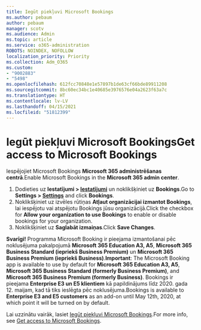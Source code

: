 ```yaml
---
title: Iegūt piekļuvi Microsoft Bookings
ms.author: pebaum
author: pebaum
manager: scotv
ms.audience: Admin
ms.topic: article
ms.service: o365-administration
ROBOTS: NOINDEX, NOFOLLOW
localization_priority: Priority
ms.collection: Adm_O365
ms.custom:
- "9002883"
- "5498"
ms.openlocfilehash: 612fcc70848e1e57897b1de63cf66bde89911208
ms.sourcegitcommit: 8bc60ec34bc1e40685e3976576e04a2623f63a7c
ms.translationtype: HT
ms.contentlocale: lv-LV
ms.lasthandoff: 04/15/2021
ms.locfileid: "51812399"
---
```

# <a name="get-access-to-microsoft-bookings"></a><span data-ttu-id="6fbb6-102">Iegūt piekļuvi Microsoft Bookings</span><span class="sxs-lookup"><span data-stu-id="6fbb6-102">Get access to Microsoft Bookings</span></span>

<span data-ttu-id="6fbb6-103">Iespējojiet Microsoft Bookings **Microsoft 365 administrēšanas centrā**.</span><span class="sxs-lookup"><span data-stu-id="6fbb6-103">Enable Microsoft Bookings in the **Microsoft 365 admin center**.</span></span>

1. <span data-ttu-id="6fbb6-104">Dodieties uz **Iestatījumi > [Iestatījumi](https://admin.microsoft.com/Adminportal/Home?source=applauncher#/Settings/Services)** un noklikšķiniet uz **Bookings**.</span><span class="sxs-lookup"><span data-stu-id="6fbb6-104">Go to **Settings > [Settings](https://admin.microsoft.com/Adminportal/Home?source=applauncher#/Settings/Services)** and click **Bookings**.</span></span>
2. <span data-ttu-id="6fbb6-105">Noklikšķiniet uz izvēles rūtiņas **Atļaut organizācijai izmantot Bookings**, lai iespējotu vai atspējotu Bookings jūsu organizācijā.</span><span class="sxs-lookup"><span data-stu-id="6fbb6-105">Click the checkbox for **Allow your organization to use Bookings** to enable or disable bookings for your organization.</span></span>
3. <span data-ttu-id="6fbb6-106">Noklikšķiniet uz **Saglabāt izmaiņas**.</span><span class="sxs-lookup"><span data-stu-id="6fbb6-106">Click **Save Changes**.</span></span>

<span data-ttu-id="6fbb6-107">**Svarīgi!** Programma Microsoft Booking ir pieejama izmantošanai pēc noklusējuma pakalpojumā **Microsoft 365 Education A3, A5**, **Microsoft 365 Business Standard (iepriekš Business Premium)** un **Microsoft 365 Business Premium (iepriekš Business)**.</span><span class="sxs-lookup"><span data-stu-id="6fbb6-107">**Important**: The Microsoft Booking app is available to use by default for **Microsoft 365 Education A3, A5**, **Microsoft 365 Business Standard (formerly Business Premium)**, and **Microsoft 365 Business Premium (formerly Business)**.</span></span> <span data-ttu-id="6fbb6-108">Bookings ir pieejama **Enterprise E3 un E5 klientiem** kā papildinājums līdz 2020. gada 12. maijam, kad tā tiks ieslēgta pēc noklusējuma.</span><span class="sxs-lookup"><span data-stu-id="6fbb6-108">Bookings is available to **Enterprise E3 and E5 customers** as an add-on until May 12th, 2020, at which point it will be turned on by default.</span></span>

<span data-ttu-id="6fbb6-109">Lai uzzinātu vairāk, lasiet [Iegūt piekļuvi Microsoft Bookings](https://support.microsoft.com/lv-LV/office/get-access-to-microsoft-bookings-5382dc07-aaa5-45c9-8767-502333b214ce).</span><span class="sxs-lookup"><span data-stu-id="6fbb6-109">For more info, see [Get access to Microsoft Bookings](https://support.microsoft.com/lv-LV/office/get-access-to-microsoft-bookings-5382dc07-aaa5-45c9-8767-502333b214ce).</span></span>
